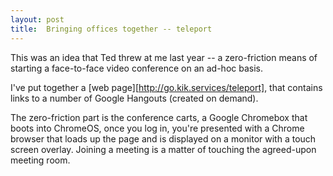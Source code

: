 ```yaml
---
layout: post
title:  Bringing offices together -- teleport
---
```


This was an idea that Ted threw at me last year -- a zero-friction means of starting a face-to-face video conference on an ad-hoc basis.

I've put together a [web page][http://go.kik.services/teleport], that contains links to a number of Google Hangouts (created on demand).

The zero-friction part is the conference carts, a Google Chromebox that boots into ChromeOS, once you log in, you're presented with a 
Chrome browser that loads up the page and is displayed on a monitor with a touch screen overlay. Joining a meeting is a matter of touching the 
agreed-upon meeting room.
